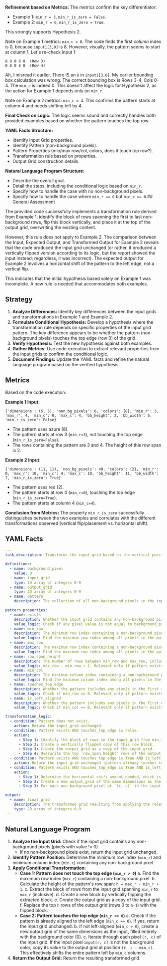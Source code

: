 **Refinement based on Metrics:**
The metrics confirm the key differentiator:
*   Example 1: `min_r = 3`, `min_r_is_zero = False`.
*   Example 2: `min_r = 0`, `min_r_is_zero = True`.

This strongly supports Hypothesis 2.

Note on Example 1 metrics: `min_c = 0`. The code finds the first *column* index is 0, because `input1[3,0]` is 8. However, visually, the pattern seems to start at column 1. Let's re-check input 1:

```
8 8 0 8 8  (Row 3)
0 8 0 8 0  (Row 4)
```

Ah, I misread it earlier. There IS an `8` in `input1[3,0]`. My earlier bounding box calculation was wrong. The correct bounding box is Rows 3-4, Cols 0-4. The `min_c` is indeed 0. This doesn't affect the logic for Hypothesis 2, as the action for Example 1 depends only on `min_r`.

Note on Example 2 metrics: `min_c = 4`. This confirms the pattern starts at column 4 and needs shifting left by 4.

**Final Check on Logic:**
The logic seems sound and correctly handles both provided examples based on whether the pattern touches the top row.

**YAML Facts Structure:**
- Identify Input Grid properties.
- Identify Pattern (non-background pixels).
- Pattern Properties (min/max row/col, colors, does it touch top row?).
- Transformation rule based on properties.
- Output Grid construction details.

**Natural Language Program Structure:**
- Describe the overall goal.
- Detail the steps, including the conditional logic based on `min_r`.
- Specify how to handle the case with no non-background pixels.
- Specify how to handle the case where `min_r == 0` but `min_c == 0`.## General Assessment

The provided code successfully implements a transformation rule derived from Example 1: identify the block of rows spanning the first to last non-background rows, flip this block vertically, and place it at the top of the output grid, overwriting the existing content.

However, this rule does not apply to Example 2. The comparison between the Input, Expected Output, and Transformed Output for Example 2 reveals that the code produced the input grid unchanged (or rather, it produced a vertically flipped version according to its logic, but the report showed the input instead; regardless, it was incorrect). The expected output for Example 2 involves a horizontal shift of the pattern to the left edge, not a vertical flip.

This indicates that the initial hypothesis based solely on Example 1 was incomplete. A new rule is needed that accommodates both examples.

## Strategy

1.  **Analyze Differences:** Identify key differences between the input grids and transformations in Example 1 and Example 2.
2.  **Formulate Conditional Hypothesis:** Develop a hypothesis where the transformation rule depends on specific properties of the input grid pattern. The key difference appears to be whether the pattern (non-background pixels) touches the top edge (row 0) of the grid.
3.  **Verify Hypothesis:** Test the new hypothesis against both examples.
4.  **Gather Metrics:** Use code execution to extract relevant properties from the input grids to confirm the conditional logic.
5.  **Document Findings:** Update the YAML facts and refine the natural language program based on the verified hypothesis.

## Metrics

Based on the code execution:

**Example 1 Input:**

```
{'dimensions': (5, 5), 'non_bg_pixels': 6, 'colors': {8}, 'min_r': 3, 'max_r': 4, 'min_c': 0, 'max_c': 4, 'bb_height': 2, 'bb_width': 5, 'min_r_is_zero': False}
```

- The pattern uses azure (8).
- The pattern starts at row 3 (`min_r=3`), not touching the top edge (`min_r_is_zero=False`).
- The rows containing the pattern are 3 and 4. The height of this row span is 2.

**Example 2 Input:**

```
{'dimensions': (11, 11), 'non_bg_pixels': 40, 'colors': {2}, 'min_r': 0, 'max_r': 10, 'min_c': 4, 'max_c': 10, 'bb_height': 11, 'bb_width': 7, 'min_r_is_zero': True}
```

- The pattern uses red (2).
- The pattern starts at row 0 (`min_r=0`), touching the top edge (`min_r_is_zero=True`).
- The pattern starts at column 4 (`min_c=4`).

**Conclusion from Metrics:** The property `min_r_is_zero` successfully distinguishes between the two examples and correlates with the different transformations observed (vertical flip/placement vs. horizontal shift).

## YAML Facts


```yaml
---
task_description: Transforms the input grid based on the vertical position and horizontal alignment of the non-background pattern.

definitions:
  - name: background_pixel
    value: 0
  - name: input_grid
    type: 2D array of integers 0-9
  - name: output_grid
    type: 2D array of integers 0-9
  - name: pattern
    description: The collection of all non-background pixels in the input grid.

pattern_properties:
  - name: exists
    description: Whether the input grid contains any non-background pixels.
    value_logic: Check if any pixel value is not equal to background_pixel.
  - name: min_row
    description: The minimum row index containing a non-background pixel.
    value_logic: Find the minimum row index among all pixels in the pattern. Relevant only if pattern exists.
  - name: max_row
    description: The maximum row index containing a non-background pixel.
    value_logic: Find the maximum row index among all pixels in the pattern. Relevant only if pattern exists.
  - name: row_span_height
    description: The number of rows between min_row and max_row, inclusive.
    value_logic: max_row - min_row + 1. Relevant only if pattern exists.
  - name: min_col
    description: The minimum column index containing a non-background pixel.
    value_logic: Find the minimum column index among all pixels in the pattern. Relevant only if pattern exists.
  - name: touches_top_edge
    description: Whether the pattern includes any pixels in the first row (row 0).
    value_logic: Check if min_row == 0. Relevant only if pattern exists.
  - name: is_left_aligned
    description: Whether the pattern includes any pixels in the first column (column 0).
    value_logic: Check if min_col == 0. Relevant only if pattern exists.

transformation_logic:
  - condition: Pattern does not exist.
    action: Return the input_grid unchanged.
  - condition: Pattern exists AND touches_top_edge is False.
    action:
      - Step 1: Identify the block of rows in the input_grid from min_row to max_row, inclusive.
      - Step 2: Create a vertically flipped copy of this row block.
      - Step 3: Create the output_grid as a copy of the input_grid.
      - Step 4: Overwrite the top 'row_span_height' rows of the output_grid with the flipped row block.
  - condition: Pattern exists AND touches_top_edge is True AND is_left_aligned is True.
    action: Return the input_grid unchanged (pattern already touches top and left).
  - condition: Pattern exists AND touches_top_edge is True AND is_left_aligned is False.
    action:
      - Step 1: Determine the horizontal shift amount needed, which is equal to min_col.
      - Step 2: Create a new output_grid of the same dimensions as the input_grid, filled with the background_pixel color.
      - Step 3: For each non-background pixel at `(r, c)` in the input_grid, copy its value to the position `(r, c - min_col)` in the output_grid.

output:
  - name: final_grid
    description: The transformed grid resulting from applying the relevant action based on the conditions.
    type: 2D array of integers 0-9
---
```


## Natural Language Program

1.  **Analyze the Input Grid:** Check if the input grid contains any non-background pixels (pixels with value != 0).
    *   If no non-background pixels exist, return the input grid unchanged.
2.  **Identify Pattern Position:** Determine the minimum row index (`min_r`) and minimum column index (`min_c`) containing any non-background pixel.
3.  **Apply Conditional Transformation:**
    *   **Case 1: Pattern does not touch the top edge (`min_r > 0`)**
        a.  Find the maximum row index (`max_r`) containing a non-background pixel.
        b.  Calculate the height of the pattern's row span: `h = max_r - min_r + 1`.
        c.  Extract the block of rows from the input grid spanning `min_r` to `max_r` (inclusive).
        d.  Create a new block by vertically flipping the extracted block.
        e.  Create the output grid as a copy of the input grid.
        f.  Replace the top `h` rows of the output grid (rows 0 to `h-1`) with the flipped block.
    *   **Case 2: Pattern touches the top edge (`min_r == 0`)**
        a.  Check if the pattern is already aligned to the left edge (`min_c == 0`). If yes, return the input grid unchanged.
        b.  If not left-aligned (`min_c > 0`), create a new output grid of the same dimensions as the input, filled entirely with the background color (0).
        c.  Iterate through each pixel `(r, c)` of the input grid. If the input pixel `input[r, c]` is not the background color, copy its value to the output grid at position `(r, c - min_c)`. This effectively shifts the entire pattern left by `min_c` columns.
4.  **Return the Output Grid:** Return the resulting transformed grid.